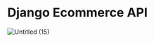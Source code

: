 # Django Ecommerce API

![Untitled (15)](https://user-images.githubusercontent.com/66206865/192154014-3299110f-9ab7-4bd2-9dc0-aa6790074ed9.png)
